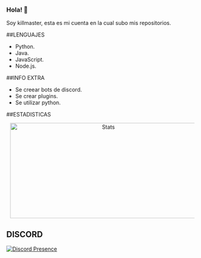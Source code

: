 ### Hola! :wave:

Soy killmaster, esta es mi cuenta en la cual subo mis repositorios.

##LENGUAJES

  - Python.
  - Java.
  - JavaScript.
  - Node.js.

##INFO EXTRA

  - Se creear bots de discord.
  - Se crear plugins.
  - Se utilizar python.

##ESTADISTICAS

  <div class="offset-md-4" align="center" style="margin:10px;">
    <img height="250" width="500" src="https://github-readme-stats.vercel.app/api?username=killmasterMC&show_icons=true&theme=algolia&count_private=true" alt="Stats"> 
  </div>
 


## DISCORD
  

[![Discord Presence](https://lanyard-profile-readme.vercel.app/api/707604740774690918?theme=dark&bg=809ecf&animated=true&hideDiscrim=false&borderRadius=30px&hideStatus=true&hideBadges=false&idleMessage=Probably%20doing%20something%20else)](https://discord.com/users/707604740774690918)
